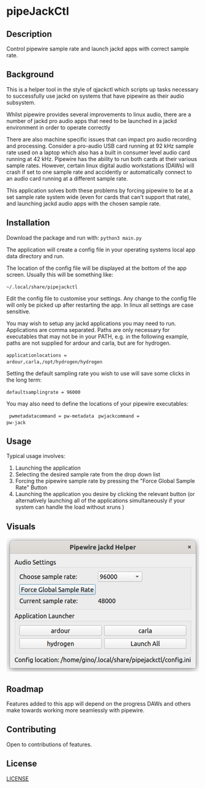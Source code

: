 # pipeJackCtl

## Description
Control pipewire sample rate and launch jackd apps with correct sample rate.

## Background
This is a helper tool in the style of qjackctl which scripts up tasks necessary to successfully use jackd on systems that have pipewire as their audio subsystem.

Whilst pipewire provides several improvements to linux audio, there are a number of jackd pro audio apps that need to be launched in a jackd environment in order to operate correctly

There are also machine specific issues that can impact pro audio recording and processing. Consider a pro-audio USB card running at 92 kHz sample rate used on a laptop which also has a built in consumer level audio card running at 42 kHz. Pipewire has the ability to run both cards at their various sample rates. However, certain linux digital audio workstations (DAWs) will crash if set to one sample rate and accidently or automatically connect to an audio card running at a different sample rate.

This application solves both these problems by forcing pipewire to be at a set sample rate system wide (even for cards that can't support that rate), and launching jackd audio apps with the chosen sample rate.

## Installation

Download the package and run with:
<code>python3 main.py</code>

The application will create a config file in your operating systems local app data directory and run.

The location of the config file will be displayed at the bottom of the app screen. Usually this will be something like:

<code>~/.local/share/pipejackctl</code>

Edit the config file to customise your settings. Any change to the config file will only be picked up after restarting the app. In linux all settings are case sensitive.

You may wish to setup any jackd applications you may need to run. Applications are comma separated. Paths are only necessary for executables that may not be in your PATH, e.g. in the following example, paths are not supplied for ardour and carla, but are for hydrogen.

<code>applicationlocations = ardour,carla,/opt/hydrogen/hydrogen</code>

Setting the default sampling rate you wish to use will save some clicks in the long term:

<code>defaultsamplingrate = 96000</code>

You may also need to define the locations of your pipewire executables:

<code> pwmetadatacommand = pw-metadata</code>
<code> pwjackcommand = pw-jack</code>

## Usage
Typical usage involves:
1) Launching the application
2) Selecting the desired sample rate from the drop down list
3) Forcing the pipewire sample rate by pressing the "Force Global Sample Rate" Button
4) Launching the application you desire by clicking the relevant button (or alternatively launching all of the applications simultaneously if your system can handle the load without xruns )




## Visuals
![Main Screen](./images/pipejackctlScreen.png)

## Roadmap
Features added to this app will depend on the progress DAWs and others make towards working more seamlessly with pipewire. 

## Contributing
Open to contributions of features.


## License
[LICENSE](./LICENSE)

